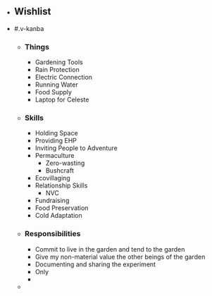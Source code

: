 - ## Wishlist
- #.v-kanba
	- ### Things
		- Gardening Tools
		- Rain Protection
		- Electric Connection
		- Running Water
		- Food Supply
		- Laptop for Celeste
	- ### Skills
		- Holding Space
		- Providing EHP
		- Inviting People to Adventure
		- Permaculture
			- Zero-wasting
			- Bushcraft
		- Ecovillaging
		- Relationship Skills
			- NVC
		- Fundraising
		- Food Preservation
		- Cold Adaptation
	- ### Responsibilities
		- Commit to live in the garden and tend to the garden
		- Give my non-material value the other beings of the garden
		- Documenting and sharing the experiment
		- Only
		-
	-